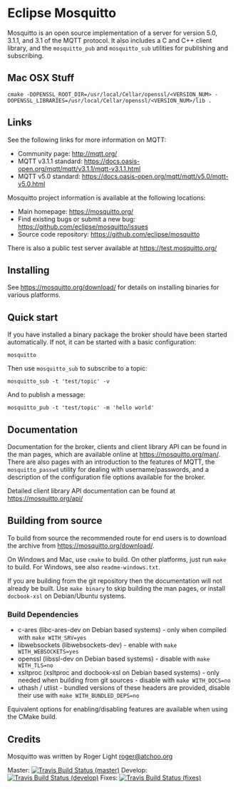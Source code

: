 Eclipse Mosquitto
=================

Mosquitto is an open source implementation of a server for version 5.0, 3.1.1,
and 3.1 of the MQTT protocol. It also includes a C and C++ client library, and
the `mosquitto_pub` and `mosquitto_sub` utilities for publishing and
subscribing.

## Mac OSX Stuff
`cmake -DOPENSSL_ROOT_DIR=/usr/local/Cellar/openssl/<VERSION_NUM> -DOPENSSL_LIBRARIES=/usr/local/Cellar/openssl/<VERSION_NUM>/lib .`

## Links

See the following links for more information on MQTT:

- Community page: <http://mqtt.org/>
- MQTT v3.1.1 standard: <https://docs.oasis-open.org/mqtt/mqtt/v3.1.1/mqtt-v3.1.1.html>
- MQTT v5.0 standard: <https://docs.oasis-open.org/mqtt/mqtt/v5.0/mqtt-v5.0.html>

Mosquitto project information is available at the following locations:

- Main homepage: <https://mosquitto.org/>
- Find existing bugs or submit a new bug: <https://github.com/eclipse/mosquitto/issues>
- Source code repository: <https://github.com/eclipse/mosquitto>

There is also a public test server available at <https://test.mosquitto.org/>

## Installing

See <https://mosquitto.org/download/> for details on installing binaries for
various platforms.

## Quick start

If you have installed a binary package the broker should have been started
automatically. If not, it can be started with a basic configuration:

    mosquitto

Then use `mosquitto_sub` to subscribe to a topic:

    mosquitto_sub -t 'test/topic' -v

And to publish a message:

    mosquitto_pub -t 'test/topic' -m 'hello world'

## Documentation

Documentation for the broker, clients and client library API can be found in
the man pages, which are available online at <https://mosquitto.org/man/>. There
are also pages with an introduction to the features of MQTT, the
`mosquitto_passwd` utility for dealing with username/passwords, and a
description of the configuration file options available for the broker.

Detailed client library API documentation can be found at <https://mosquitto.org/api/>

## Building from source

To build from source the recommended route for end users is to download the
archive from <https://mosquitto.org/download/>.

On Windows and Mac, use `cmake` to build. On other platforms, just run `make`
to build. For Windows, see also `readme-windows.txt`.

If you are building from the git repository then the documentation will not
already be built. Use `make binary` to skip building the man pages, or install
`docbook-xsl` on Debian/Ubuntu systems.

### Build Dependencies

* c-ares (libc-ares-dev on Debian based systems) - only when compiled with `make WITH_SRV=yes`
* libwebsockets (libwebsockets-dev) - enable with `make WITH_WEBSOCKETS=yes`
* openssl (libssl-dev on Debian based systems) - disable with `make WITH_TLS=no`
* xsltproc (xsltproc and docbook-xsl on Debian based systems) - only needed when building from git sources - disable with `make WITH_DOCS=no`
* uthash / utlist - bundled versions of these headers are provided, disable their use with `make WITH_BUNDLED_DEPS=no`

Equivalent options for enabling/disabling features are available when using the CMake build.


## Credits

Mosquitto was written by Roger Light <roger@atchoo.org>

Master: [![Travis Build Status (master)](https://travis-ci.org/eclipse/mosquitto.svg?branch=master)](https://travis-ci.org/eclipse/mosquitto)
Develop: [![Travis Build Status (develop)](https://travis-ci.org/eclipse/mosquitto.svg?branch=develop)](https://travis-ci.org/eclipse/mosquitto)
Fixes: [![Travis Build Status (fixes)](https://travis-ci.org/eclipse/mosquitto.svg?branch=fixes)](https://travis-ci.org/eclipse/mosquitto)
